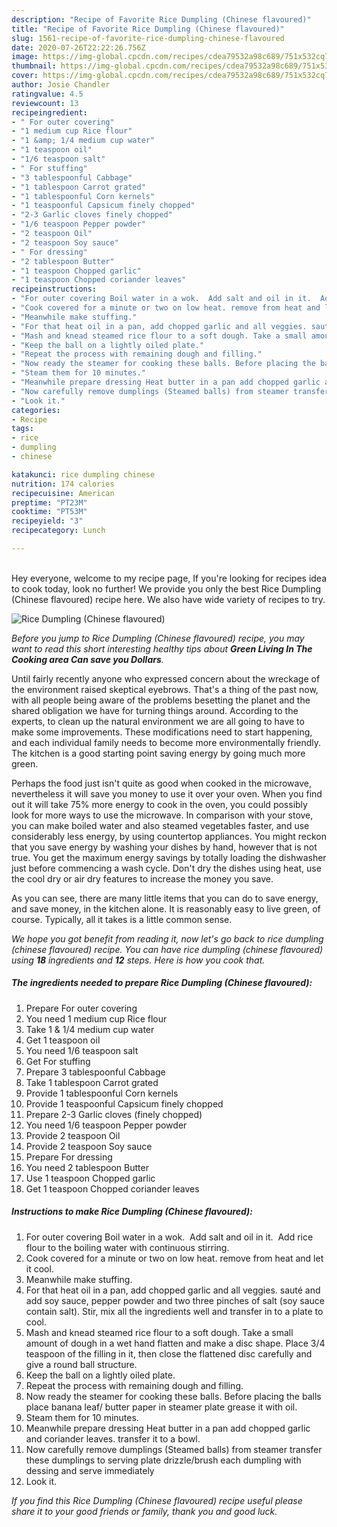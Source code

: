 ```yaml
---
description: "Recipe of Favorite Rice Dumpling (Chinese flavoured)"
title: "Recipe of Favorite Rice Dumpling (Chinese flavoured)"
slug: 1561-recipe-of-favorite-rice-dumpling-chinese-flavoured
date: 2020-07-26T22:22:26.756Z
image: https://img-global.cpcdn.com/recipes/cdea79532a98c689/751x532cq70/rice-dumpling-chinese-flavoured-recipe-main-photo.jpg
thumbnail: https://img-global.cpcdn.com/recipes/cdea79532a98c689/751x532cq70/rice-dumpling-chinese-flavoured-recipe-main-photo.jpg
cover: https://img-global.cpcdn.com/recipes/cdea79532a98c689/751x532cq70/rice-dumpling-chinese-flavoured-recipe-main-photo.jpg
author: Josie Chandler
ratingvalue: 4.5
reviewcount: 13
recipeingredient:
- " For outer covering"
- "1 medium cup Rice flour"
- "1 &amp; 1/4 medium cup water"
- "1 teaspoon oil"
- "1/6 teaspoon salt"
- " For stuffing"
- "3 tablespoonful Cabbage"
- "1 tablespoon Carrot grated"
- "1 tablespoonful Corn kernels"
- "1 teaspoonful Capsicum finely chopped"
- "2-3 Garlic cloves finely chopped"
- "1/6 teaspoon Pepper powder"
- "2 teaspoon Oil"
- "2 teaspoon Soy sauce"
- " For dressing"
- "2 tablespoon Butter"
- "1 teaspoon Chopped garlic"
- "1 teaspoon Chopped coriander leaves"
recipeinstructions:
- "For outer covering Boil water in a wok.  Add salt and oil in it.  Add rice flour to the boiling water with continuous stirring."
- "Cook covered for a minute or two on low heat. remove from heat and let it cool."
- "Meanwhile make stuffing."
- "For that heat oil in a pan, add chopped garlic and all veggies. sauté and add soy sauce, pepper powder and two three pinches of salt (soy sauce contain salt). Stir, mix all the ingredients well and transfer in to a plate to cool."
- "Mash and knead steamed rice flour to a soft dough. Take a small amount of dough in a wet hand flatten and make a disc shape. Place 3/4 teaspoon of the filling in it, then close the flattened disc carefully and give a round ball structure."
- "Keep the ball on a lightly oiled plate."
- "Repeat the process with remaining dough and filling."
- "Now ready the steamer for cooking these balls. Before placing the balls place banana leaf/ butter paper in steamer plate grease it with oil."
- "Steam them for 10 minutes."
- "Meanwhile prepare dressing Heat butter in a pan add chopped garlic and coriander leaves. transfer it to a bowl."
- "Now carefully remove dumplings (Steamed balls) from steamer transfer these dumplings to serving plate drizzle/brush each dumpling with dessing and serve immediately"
- "Look it."
categories:
- Recipe
tags:
- rice
- dumpling
- chinese

katakunci: rice dumpling chinese 
nutrition: 174 calories
recipecuisine: American
preptime: "PT23M"
cooktime: "PT53M"
recipeyield: "3"
recipecategory: Lunch

---
```

<br>
Hey everyone, welcome to my recipe page, If you're looking for recipes idea to cook today, look no further! We provide you only the best Rice Dumpling (Chinese flavoured) recipe here. We also have wide variety of recipes to try.
<br>


![Rice Dumpling (Chinese flavoured)](https://img-global.cpcdn.com/recipes/cdea79532a98c689/751x532cq70/rice-dumpling-chinese-flavoured-recipe-main-photo.jpg)

<i>Before you jump to Rice Dumpling (Chinese flavoured) recipe, you may want to read this short interesting healthy tips about 
<strong>Green Living In The Cooking area Can save you Dollars</strong>.</i>
</br>

Until fairly recently anyone who expressed concern about the wreckage of the environment raised skeptical eyebrows. That's a thing of the past now, with all people being aware of the problems besetting the planet and the shared obligation we have for turning things around. According to the experts, to clean up the natural environment we are all going to have to make some improvements. These modifications need to start happening, and each individual family needs to become more environmentally friendly. The kitchen is a good starting point saving energy by going much more green.

Perhaps the food just isn't quite as good when cooked in the microwave, nevertheless it will save you money to use it over your oven. When you find out it will take 75% more energy to cook in the oven, you could possibly look for more ways to use the microwave. In comparison with your stove, you can make boiled water and also steamed vegetables faster, and use considerably less energy, by using countertop appliances. You might reckon that you save energy by washing your dishes by hand, however that is not true. You get the maximum energy savings by totally loading the dishwasher just before commencing a wash cycle. Don't dry the dishes using heat, use the cool dry or air dry features to increase the money you save.

As you can see, there are many little items that you can do to save energy, and save money, in the kitchen alone. It is reasonably easy to live green, of course. Typically, all it takes is a little common sense.


<i>We hope you got benefit from reading it, now let's go back to rice dumpling (chinese flavoured) recipe. You can have rice dumpling (chinese flavoured) using <strong>18</strong> ingredients and <strong>12</strong> steps. Here is how you cook that.
</i>

##### The ingredients needed to prepare Rice Dumpling (Chinese flavoured):

1. Prepare  For outer covering
1. You need 1 medium cup Rice flour
1. Take 1 &amp; 1/4 medium cup water
1. Get 1 teaspoon oil
1. You need 1/6 teaspoon salt
1. Get  For stuffing
1. Prepare 3 tablespoonful Cabbage
1. Take 1 tablespoon Carrot grated
1. Provide 1 tablespoonful Corn kernels
1. Provide 1 teaspoonful Capsicum finely chopped
1. Prepare 2-3 Garlic cloves (finely chopped)
1. You need 1/6 teaspoon Pepper powder
1. Provide 2 teaspoon Oil
1. Provide 2 teaspoon Soy sauce
1. Prepare  For dressing
1. You need 2 tablespoon Butter
1. Use 1 teaspoon Chopped garlic
1. Get 1 teaspoon Chopped coriander leaves


##### Instructions to make Rice Dumpling (Chinese flavoured):

1. For outer covering Boil water in a wok.  Add salt and oil in it.  Add rice flour to the boiling water with continuous stirring.
1. Cook covered for a minute or two on low heat. remove from heat and let it cool.
1. Meanwhile make stuffing.
1. For that heat oil in a pan, add chopped garlic and all veggies. sauté and add soy sauce, pepper powder and two three pinches of salt (soy sauce contain salt). Stir, mix all the ingredients well and transfer in to a plate to cool.
1. Mash and knead steamed rice flour to a soft dough. Take a small amount of dough in a wet hand flatten and make a disc shape. Place 3/4 teaspoon of the filling in it, then close the flattened disc carefully and give a round ball structure.
1. Keep the ball on a lightly oiled plate.
1. Repeat the process with remaining dough and filling.
1. Now ready the steamer for cooking these balls. Before placing the balls place banana leaf/ butter paper in steamer plate grease it with oil.
1. Steam them for 10 minutes.
1. Meanwhile prepare dressing Heat butter in a pan add chopped garlic and coriander leaves. transfer it to a bowl.
1. Now carefully remove dumplings (Steamed balls) from steamer transfer these dumplings to serving plate drizzle/brush each dumpling with dessing and serve immediately
1. Look it.


<i>If you find this Rice Dumpling (Chinese flavoured) recipe useful please share it to your good friends or family, thank you and good luck.</i>
